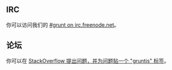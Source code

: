 
## IRC

你可以访问我们的 [#grunt on irc.freenode.net](http://webchat.freenode.net/?channels=grunt)。

## 论坛

你可以在 [StackOverflow 提出问题，并为问题贴一个 "gruntjs" 标签](http://stackoverflow.com/questions/tagged/gruntjs)。
